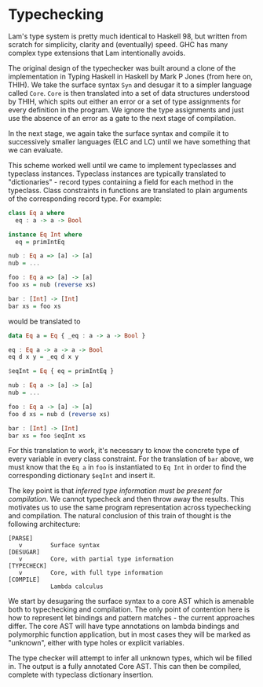 Typechecking
============

Lam's type system is pretty much identical to Haskell 98, but written from
scratch for simplicity, clarity and (eventually) speed. GHC has many complex
type extensions that Lam intentionally avoids.

The original design of the typechecker was built around a clone of the
implementation in Typing Haskell in Haskell by Mark P Jones (from here on,
THIH). We take the surface syntax `Syn` and desugar it to a simpler language
called `Core`. `Core` is then translated into a set of data structures
understood by THIH, which spits out either an error or a set of type assignments
for every definition in the program. We ignore the type assignments and just use
the absence of an error as a gate to the next stage of compilation.

In the next stage, we again take the surface syntax and compile it to
successively smaller languages (ELC and LC) until we have something that we can
evaluate.

This scheme worked well until we came to implement typeclasses and typeclass
instances. Typeclass instances are typically translated to "dictionaries" -
record types containing a field for each method in the typeclass. Class
constraints in functions are translated to plain arguments of the corresponding
record type. For example:

```haskell
class Eq a where
  eq : a -> a -> Bool

instance Eq Int where
  eq = primIntEq

nub : Eq a => [a] -> [a]
nub = ...

foo : Eq a => [a] -> [a]
foo xs = nub (reverse xs)

bar : [Int] -> [Int]
bar xs = foo xs
```

would be translated to

```haskell
data Eq a = Eq { _eq : a -> a -> Bool }

eq : Eq a -> a -> a -> Bool
eq d x y = _eq d x y

$eqInt = Eq { eq = primIntEq }

nub : Eq a -> [a] -> [a]
nub = ...

foo : Eq a -> [a] -> [a]
foo d xs = nub d (reverse xs)

bar : [Int] -> [Int]
bar xs = foo $eqInt xs
```

For this translation to work, it's necessary to know the concrete type of every
variable in every class constraint. For the translation of `bar` above, we must
know that the `Eq a` in `foo` is instantiated to `Eq Int` in order to find the
corresponding dictionary `$eqInt` and insert it.

The key point is that _inferred type information must be present for
compilation_. We cannot typecheck and then throw away the results. This
motivates us to use the same program representation across typechecking and
compilation. The natural conclusion of this train of thought is the following
architecture:

```
[PARSE]
   v        Surface syntax
[DESUGAR]
   v        Core, with partial type information
[TYPECHECK]
   v        Core, with full type information
[COMPILE]
            Lambda calculus
```

We start by desugaring the surface syntax to a core AST which is amenable both
to typechecking and compilation. The only point of contention here is how to
represent let bindings and pattern matches - the current approaches differ. The
core AST will have type annotations on lambda bindings and polymorphic function
application, but in most cases they will be marked as "unknown", either with
type holes or explicit variables.

The type checker will attempt to infer all unknown types, which wil be filled
in. The output is a fully annotated Core AST. This can then be compiled,
complete with typeclass dictionary insertion.
